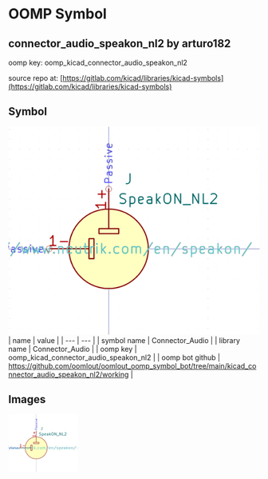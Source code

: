 # OOMP Symbol  
## connector_audio_speakon_nl2  by arturo182  
  
oomp key: oomp_kicad_connector_audio_speakon_nl2  
  
source repo at: [https://gitlab.com/kicad/libraries/kicad-symbols](https://gitlab.com/kicad/libraries/kicad-symbols)  
## Symbol  
  
[![working.png](working_600.png)](working.png)  
| name | value | 
| --- | --- | 
| symbol name | Connector_Audio | 
| library name | Connector_Audio | 
| oomp key | oomp_kicad_connector_audio_speakon_nl2 | 
| oomp bot github | https://github.com/oomlout/oomlout_oomp_symbol_bot/tree/main/kicad_connector_audio_speakon_nl2/working | 
## Images  
  
[![working.png](working_140.png)](working.png)  
